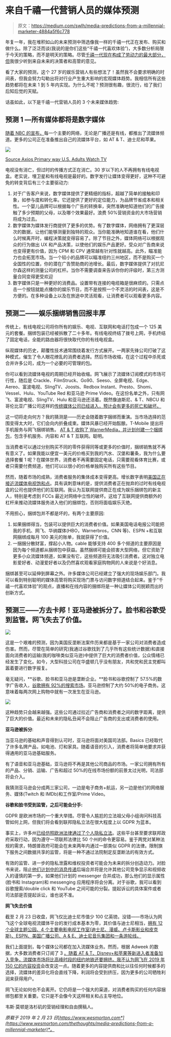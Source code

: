 # 来自千禧一代营销人员的媒体预测

> 原文：<https://medium.com/swlh/media-predictions-from-a-millennial-marketer-4884a5f6c778>

年复一年，我在堆积如山的未来预测中筛选像我一样的千禧一代正在发布、购买和做什么。除了泛泛而谈(我说的是你们这些“千禧一代喜欢体验”)，大多数分析局限于今天的策略，而不是明天的策略。尽管[千禧一代现在构成了劳动力的最大部分，但](http://www.pewresearch.org/fact-tank/2018/04/11/millennials-largest-generation-us-labor-force/)我很少听到来自未来的决策者和高管的意见。

看了大家的预测，这个 27 岁的娱乐营销人有些想法了！虽然我不会要求明确的时间表，但我会努力勾勒出将对行业产生重大影响的宏观媒体趋势。我相信所有这些趋势都将在未来 1 到 5 年内实现。为什么不呢？预测很有趣，很流行，给了我们后知后觉的天赋。

话虽如此，以下是千禧一代营销人员的 3 个未来媒体趋势:

## **预测 1 —所有媒体都将是数字媒体**

[随着 NBC 的宣布，](https://www.cnbc.com/2019/01/14/nbc-to-launch-free-streaming-service-in-2020.html)每一个主要的网络，无论是广播还是有线，都推出了流媒体频道。更多的公司正在准备推出自己的流媒体平台，如 AT & T、迪士尼和苹果。

![](img/dd628af86b17b3dce22f686c8036f576.png)

[Source Axios Primary way U.S. Adults Watch TV](https://www.axios.com/how-americans-watch-tv-1513305757-5fef4228-4986-4daf-ab33-564bd4054841.html)

电视没有消亡，但过时的传播方式正在消亡。30 岁以下的人不再拥有有线电视盒。老实说，埋卫星和有线电视是最好的。数字发行让媒体变得更好，这种不可避免的转变背后有三个主要驱动力:

1.  对于广告客户来说，数字媒体提供了更精细的指标，超越了简单的接触和印象，如参与度和转化率。它还提供了更好的定位能力，为品牌节省成本和相关性。一个婴儿品牌可以根据每个广告的转换率，突然准确地知道他们的广告接触了多少预期的父母，以及哪个效果最好。浪费 50%营销资金的大市场营销将成为过去。
2.  数字媒体为媒体发行商提供了更多的优势。有了数字媒体，网络拥有了更深层次的数据，让他们能够测量到独特的观众。当你能准确地知道谁在看，他们什么时候离开时，编程决策就变得容易了。除了节目之外，媒体网络可以根据观众的行为做出 UX 和产品决策，以使他们的娱乐产品更好。受众对广告商来说也变得更有价值，因为 CPM 和 CPV 通常越有针对性就越高。此外，瞄准能力也会拓宽市场。当一个较小的品牌可以瞄准纽约三州地区，而不是购买一个全国性的位置，你的潜在广告赞助商的池增长。最后，数字媒体提供了对抗尼尔森这样的测量公司的杠杆。当你不需要调查来告诉你你的评级时，第三方测量合同变得更受欢迎
3.  数字媒体只是一种更好的消费品。设置带有连接的电缆箱是很麻烦的。只需点击一个按钮就能点播你的娱乐节目，而不是按照一个不灵活的时间表，这是不方便的。在多种设备上以及在旅途中灵活观看，让消费者可以观看更多内容。

## **预测二——娱乐捆绑销售回报丰厚**

传统上，有线电视公司将你所有的娱乐、电视、互联网和电话打包成一个 125 美元的套餐。捆绑包装已经被拆散了二十多年。有线电视终结了拨号上网，手机终结了固定电话，全能的路由器将很快取代你的有线电视盒。

纵观媒体的历史，颠覆性技术通常围绕着发行方式展开。一两家先锋公司打破了这种模式，催生了令人眼花缭乱的消费者选择。然后市场收缩，在这个过程中杀死或合并许多公司，成为一个必要的可管理的包。

你可以看到流媒体电视的周期已经开始收缩。网飞展示了流媒体订阅模式的市场可行性，随后是 Crackle、FilmStruck、Go90、Seeso、全屏电视、Edge、Aereo、富波电视、SlingTV、Joosts、Redbox Instant、Presto、Shomi、Vessel、Hulu、YouTube Red 和亚马逊 Prime Video。在这份名单之外，只有网飞、富波电视、SlingTV、Hulu 和亚马逊还活着。既然像迪斯尼、& T、NBCU 和哥伦比亚广播公司这样的[传统媒体公司已经进入，预计会有更多的死亡和破坏。](https://variety.com/2018/digital/features/media-streaming-services-netflix-disney-comcast-att-1202910463/)

这一切将走向何方？我的猜测是——历史会随着数字捆绑而重演。当市场选择的范围变得太大时，它们会向内折叠成束。媒体风暴已经开始酝酿。T-Mobile 提出将手机服务与网飞捆绑销售。 [AT & T 收购了 WarnerMedia，并计划创建一个捆绑包](https://www.theverge.com/2018/11/29/18118877/att-warnermedia-streaming-service-subscription-disney-bundle-price)，包含手机服务、内容和 AT & T 互联网。聪明。

当消费者可以通过分别购买不同的零件获得同等或更多的价值时，捆绑销售就不再有意义了。如果我能以便宜一美元的价格买到我的汽水、汉堡和薯条，我为什么要选择套餐 1 呢？在媒体世界，消费者不再需要固定电话，只需要观看体育比赛，或者只需要付费频道，他们可以以很小的价格单独购买所有这些节目。

然而，随着市场的成熟，消费者服务的集体成本变得更高。增长数字表明[美国正在接近流媒体电视饱和点](https://adage.com/article/media/netflix-amazon-leave-room-streaming-latecomers/315321/)。具有讽刺意味的是，提供消费者正在抛弃的过时有线电视盒的公司也提供他们的互联网。我认为互联网提供商正在成为娱乐捆绑包的新主人，特别是考虑到 FCCs 最近对网络中立性的破坏。这给了互联网提供商额外的杠杆来推动流媒体服务进入他们的捆绑包，否则将面临娱乐灭绝。

不用担心，捆绑包并不都是坏的，有两个主要原因:

1.  如果捆绑得当，包装可以提供巨大的消费者价值。如果美国电话电报公司能把我的手机、网飞、华纳媒体(HBO，Warnerbros，CNN 等)、ESPN +和互联网捆绑成每月 100 美元的账单，我就获得了价值。
2.  一捆捆分散财富，撑起小人物。cable 能够支持 400 多个频道的主要原因是因为每个频道都从捆绑包中获益。虽然捆绑可能会损害大型网络，但它资助了更多小众流媒体频道，如果没有它，这些频道将无法吸引消费者。这对独立电影爱好者、动漫爱好者以及仍然喜欢观看家庭购物网的人来说是个好消息。

捆绑甚至可以延伸到屏幕之外。许多媒体公司已经建立了强大的现场娱乐部门。我可以看到特别聪明的媒体高管将购买现场门票与访问数字频道结合起来。鉴于“千禧一代喜欢体验”的观点，直播和在线内容的捆绑将是一种让媒体公司脱颖而出的创新方式。

## **预测三——方去卡邦！亚马逊被拆分了。脸书和谷歌受到监管。网飞失去了价值。**

![](img/9a60c26024b9c6c6efe5003536d6e380.png)

这是一个艰难的预测，因为美国反垄断法案件历来都是基于一家公司对消费者造成伤害。然而，尽管在简单的研究(我通过谷歌找到了几乎所有这些统计数据)和直接面向消费者的运输(我的咖啡类似亚马逊)中提供了巨大的消费者价值，公众情绪已经发生了变化。如今，大型科技公司在华盛顿几乎没有朋友，共和党和民主党都叫嚣着要进行数字报复。

毫无疑问，**谷歌、脸书和亚马逊是垄断企业。**脸书和谷歌控制了 57.5%的数字广告收入，[谷歌拥有 92%的搜索市场](https://www.statista.com/statistics/216573/worldwide-market-share-of-search-engines/)。亚马逊控制了大约 50%的电子商务。这意味着每两次网上购物中就有一次发生在亚马逊。

![](img/bc3a30e9e364a8c8e2599ae63a1b946d.png)

这种趋势只会越来越强。这些公司通过拉近广告商和消费者之间的数字距离，提供了巨大的价值。最近和未来的隐私丑闻不会阻止广告商的支出或消费者的使用。

**亚马逊被拆分**:

当亚马逊的基础和声音得到认可时，亚马逊将面对美国司法部。Basics 已经取代了许多名牌产品，如电池、灯和家具。随着语音的引入，消费者将简单地要求并获得通用的亚马逊基础服务。

有了语音和亚马逊基础，亚马逊将不再是其他公司商品的市场。一家公司拥有所有的产品、分销、运输、广告和超过 50%的在线市场份额的前景太过光明，司法部将会介入。

我猜测亚马逊会分成两三家公司，一边是电子商务+航运，另一边是他们的网络服务、媒体(Twitch 和 IMDb)和工作室/Prime Video。

**谷歌和脸书受到监管，之后可能会分手:**

GDPR 是欧洲市场的一个重大举措。尽管令人尴尬的立法祖父母小组询问科技高管如何上网，但我们将会看到联邦隐私立法在很大程度上以 GDPR 为蓝本。

事实上，许多州[已经仿照欧洲法律通过了个人隐私立法](https://www.dataprotectionreport.com/2018/07/u-s-states-pass-data-protection-laws-on-the-heels-of-the-gdpr/)。这些平台甚至要求联邦政府采取行动，因为遵守一项联邦法律比 50 个州的命令更容易。鉴于两党对某种法规的需求，特朗普政府可能会在未来两年内通过一部类似 GDPR 的法律。限制旗下服务之间数据共享的监管，将是一种不通过法院制定反垄断法的有效方式。

有效的监管、进一步的隐私泄露和维权投资者可能会为未来的拆分创造动力。对脸书来说，阻止[他们计划中的消息传递](https://www.nytimes.com/2019/01/25/technology/facebook-instagram-whatsapp-messenger.html)后端合并将是允许其他公司竞争显示和视频收入的谨慎的第一步。如果他们计划的 messenger 合并成功，那么他们的显示属性(脸书和 Instagram)和 messenging 应用程序将会分离。对于谷歌，我可以看到谷歌搜索/double click 和 YouTube 之间可能的分裂。提起诉讼的具体案件或者司法部是否提起诉讼，谁也说不准。

**网飞失去价值**

截至 2 月 23 日收盘，网飞仅比迪士尼市值少 100 亿英镑。没错——市场认为网飞这个全球电视流媒体平台的发行成本基本为零，其价值与迪士尼相当，[拥有 12 个全球主题公园、4 个主要电影电视工作室(迪士尼、漫威、卢卡斯影业和皮克斯)、ESPN、美国广播公司、A & E、迪士尼音乐集团和一条游轮线。](https://en.wikipedia.org/wiki/List_of_assets_owned_by_The_Walt_Disney_Company)

我们上面提到，每个媒体公司都在加入流媒体业务。然而，根据 Adweek 的数据，大多数消费者只订阅了 3 [。随着 AT & T、Disney+和苹果等新进入者准备加入竞争，流媒体市场将比高峰时段的纽约地铁还要拥挤。我不认为网飞在 2019 年](https://adage.com/article/media/netflix-amazon-leave-room-streaming-latecomers/315321/)[150 亿的内容投资](https://variety.com/2019/digital/news/netflix-content-spending-2019-15-billion-1203112090/)会改变这一点。随着更多的内容提供商和比以往任何时候都多的选择，流媒体的差异化将会直线下降，利润将会受到挤压，因为更多的公司牺牲利润来获得用户。

网飞无论如何也不会离开。它仍将是一个强大的渠道，对消费者购买的任何内容捆绑包都至关重要。它只是不会像今天这样相关和占主导地位。

韦斯·莫顿是洛杉矶的营销经理和自由撰稿人。

*原载于 2019 年 2 月 23 日*[*https://www.wesmorton.com*](https://www.wesmorton.com/thethoughts/media-predictions-from-a-millennial-marketer)*。*